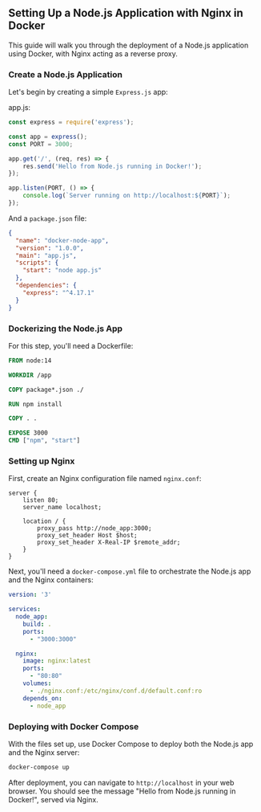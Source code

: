 ## Setting Up a Node.js Application with Nginx in Docker

This guide will walk you through the deployment of a Node.js application using Docker, with Nginx acting as a reverse proxy.

### Create a Node.js Application

Let's begin by creating a simple `Express.js` app:

app.js:

```javascript
const express = require('express');

const app = express();
const PORT = 3000;

app.get('/', (req, res) => {
    res.send('Hello from Node.js running in Docker!');
});

app.listen(PORT, () => {
    console.log(`Server running on http://localhost:${PORT}`);
});
```

And a `package.json` file:

```json
{
  "name": "docker-node-app",
  "version": "1.0.0",
  "main": "app.js",
  "scripts": {
    "start": "node app.js"
  },
  "dependencies": {
    "express": "^4.17.1"
  }
}
```

### Dockerizing the Node.js App

For this step, you'll need a Dockerfile:

```Dockerfile
FROM node:14

WORKDIR /app

COPY package*.json ./

RUN npm install

COPY . .

EXPOSE 3000
CMD ["npm", "start"]
```

### Setting up Nginx

First, create an Nginx configuration file named `nginx.conf`:

```nginx
server {
    listen 80;
    server_name localhost;

    location / {
        proxy_pass http://node_app:3000;
        proxy_set_header Host $host;
        proxy_set_header X-Real-IP $remote_addr;
    }
}
```

Next, you'll need a `docker-compose.yml` file to orchestrate the Node.js app and the Nginx containers:

```yaml
version: '3'

services:
  node_app:
    build: .
    ports:
      - "3000:3000"

  nginx:
    image: nginx:latest
    ports:
      - "80:80"
    volumes:
      - ./nginx.conf:/etc/nginx/conf.d/default.conf:ro
    depends_on:
      - node_app
```

### Deploying with Docker Compose

With the files set up, use Docker Compose to deploy both the Node.js app and the Nginx server:

```bash
docker-compose up
```

After deployment, you can navigate to `http://localhost` in your web browser. You should see the message "Hello from Node.js running in Docker!", served via Nginx.
